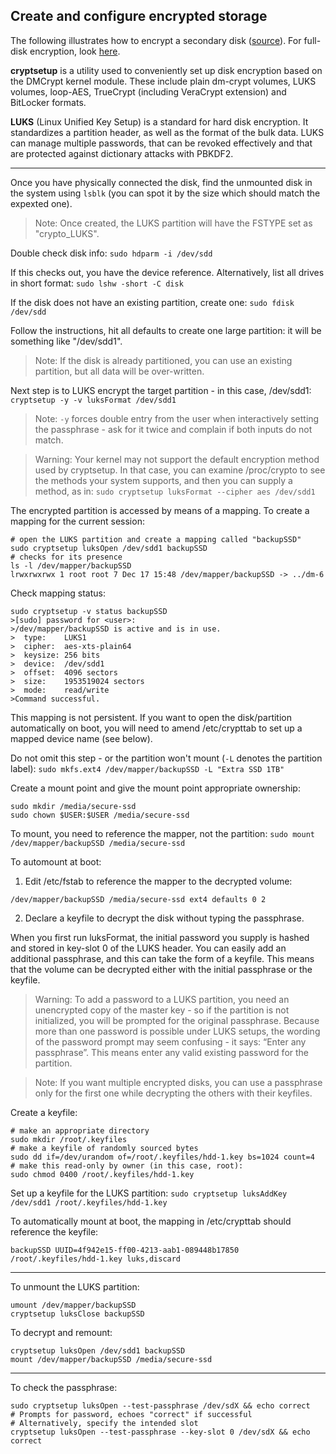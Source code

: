 ## Create and configure encrypted storage

The following illustrates how to encrypt a secondary disk ([source](https://dev-notes.eu/2020/12/LUKS-Encrypt-Hard-Drive-with-Cryptsetup-on-Ubuntu-20.04/)). For full-disk encryption, look [here](https://help.ubuntu.com/community/Full_Disk_Encryption_Howto_2019).

**cryptsetup** is a utility used to conveniently set up disk encryption based on the DMCrypt kernel module. These include plain dm-crypt volumes, LUKS volumes, loop-AES, TrueCrypt (including VeraCrypt extension) and BitLocker formats.

**LUKS** (Linux Unified Key Setup) is a standard for hard disk encryption. It standardizes a partition header, as well as the format of the bulk data. LUKS can manage multiple passwords, that can be revoked effectively and that are protected against dictionary attacks with PBKDF2. 

---
 
Once you have physically connected the disk, find the unmounted disk in the system using `lsblk` (you can spot it by the size which should match the expexted one).

> Note: Once created, the LUKS partition will have the FSTYPE set as "crypto_LUKS".

Double check disk info: `sudo hdparm -i /dev/sdd`

If this checks out, you have the device reference. Alternatively, list all drives in short format: `sudo lshw -short -C disk`

If the disk does not have an existing partition, create one: `sudo fdisk /dev/sdd`

Follow the instructions, hit all defaults to create one large partition: it will be something like "/dev/sdd1".

> Note: If the disk is already partitioned, you can use an existing partition, but all data will be over-written.

Next step is to LUKS encrypt the target partition - in this case, /dev/sdd1: `cryptsetup -y -v luksFormat /dev/sdd1`

> Note: `-y` forces double entry from the user when interactively setting the passphrase - ask for it twice and complain if both inputs do not match.

> Warning: Your kernel may not support the default encryption method used by cryptsetup. In that case, you can examine /proc/crypto to see the methods your system supports, and then you can supply a method, as in: `sudo cryptsetup luksFormat --cipher aes /dev/sdd1`

The encrypted partition is accessed by means of a mapping. To create a mapping for the current session:
```
# open the LUKS partition and create a mapping called "backupSSD"
sudo cryptsetup luksOpen /dev/sdd1 backupSSD
# checks for its presence
ls -l /dev/mapper/backupSSD
lrwxrwxrwx 1 root root 7 Dec 17 15:48 /dev/mapper/backupSSD -> ../dm-6
```

Check mapping status:
```
sudo cryptsetup -v status backupSSD
>[sudo] password for <user>:
>/dev/mapper/backupSSD is active and is in use.
>  type:    LUKS1
>  cipher:  aes-xts-plain64
>  keysize: 256 bits
>  device:  /dev/sdd1
>  offset:  4096 sectors
>  size:    1953519024 sectors
>  mode:    read/write
>Command successful.
```

This mapping is not persistent. If you want to open the disk/partition automatically on boot, you will need to amend /etc/crypttab to set up a mapped device name (see below).

Do not omit this step - or the partition won't mount (`-L` denotes the partition label): `sudo mkfs.ext4 /dev/mapper/backupSSD -L "Extra SSD 1TB"`

Create a mount point and give the mount point appropriate ownership:
```
sudo mkdir /media/secure-ssd
sudo chown $USER:$USER /media/secure-ssd
```

To mount, you need to reference the mapper, not the partition:
`sudo mount /dev/mapper/backupSSD /media/secure-ssd`

To automount at boot:

1. Edit /etc/fstab to reference the mapper to the decrypted volume:
```
/dev/mapper/backupSSD /media/secure-ssd ext4 defaults 0 2
```

2. Declare a keyfile to decrypt the disk without typing the passphrase.

When you first run luksFormat, the initial password you supply is hashed and stored in key-slot 0 of the LUKS header. You can easily add an additional passphrase, and this can take the form of a keyfile. This means that the volume can be decrypted either with the initial passphrase or the keyfile.

> Warning: To add a password to a LUKS partition, you need an unencrypted copy of the master key - so if the partition is not initialized, you will be prompted for the original passphrase. Because more than one password is possible under LUKS setups, the wording of the password prompt may seem confusing - it says: “Enter any passphrase”. This means enter any valid existing password for the partition.

> Note: If you want multiple encrypted disks, you can use a passphrase only for the first one while decrypting the others with their keyfiles.

Create a keyfile:
```
# make an appropriate directory
sudo mkdir /root/.keyfiles
# make a keyfile of randomly sourced bytes
sudo dd if=/dev/urandom of=/root/.keyfiles/hdd-1.key bs=1024 count=4
# make this read-only by owner (in this case, root):
sudo chmod 0400 /root/.keyfiles/hdd-1.key
```

Set up a keyfile for the LUKS partition:
`sudo cryptsetup luksAddKey /dev/sdd1 /root/.keyfiles/hdd-1.key`

To automatically mount at boot, the mapping in /etc/crypttab should reference the keyfile:
```
backupSSD UUID=4f942e15-ff00-4213-aab1-089448b17850 /root/.keyfiles/hdd-1.key luks,discard
```

---

To unmount the LUKS partition:
```
umount /dev/mapper/backupSSD
cryptsetup luksClose backupSSD
```

To decrypt and remount:
```
cryptsetup luksOpen /dev/sdd1 backupSSD
mount /dev/mapper/backupSSD /media/secure-ssd
```

---

To check the passphrase:
```
sudo cryptsetup luksOpen --test-passphrase /dev/sdX && echo correct
# Prompts for password, echoes "correct" if successful
# Alternatively, specify the intended slot
cryptsetup luksOpen --test-passphrase --key-slot 0 /dev/sdX && echo correct
```